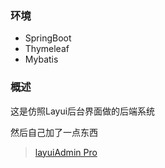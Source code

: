 ### 环境

- SpringBoot
- Thymeleaf
- Mybatis


### 概述

这是仿照Layui后台界面做的后端系统 

然后自己加了一点东西

> [layuiAdmin Pro](http://www.layui.com/admin/pro/#/)

